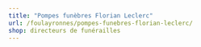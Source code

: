 ```yaml
---
title: "Pompes funèbres Florian Leclerc"
url: /foulayronnes/pompes-funebres-florian-leclerc/
shop: directeurs de funérailles
---
```

